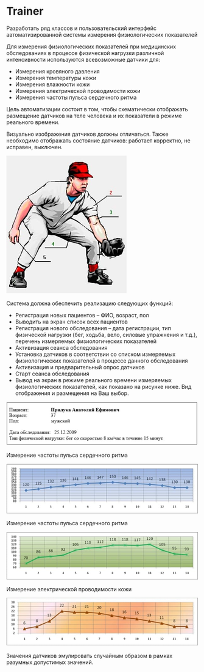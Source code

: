 # Trainer
Разработать ряд классов и пользовательский интерфейс автоматизированной системы измерения физиологических показателей 

Для измерения физиологических показателей при медицинских обследованиях в процессе физической нагрузки различной интенсивности используются всевозможные датчики для:
+ Измерения кровяного давления
+ Измерения температуры кожи
+ Измерения влажности кожи
+ Измерения электрической проводимости кожи
+ Измерения частоты пульса сердечного ритма

Цель автоматизации состоит в том, чтобы схематически отображать размещение  датчиков на теле человека  и их показатели в режиме реального времени. 

Визуально изображения датчиков должны отличаться. Также необходимо отображать состояние датчиков: работает корректно, не исправен, выключен.

![Image alt](https://github.com/PyFaNNy/Trainer/raw/main/img/human.jpg)

Система должна обеспечить реализацию следующих функций:
- Регистрация новых пациентов – ФИО, возраст, пол
- Выводить на экран список всех пациентов
- Регистрация нового обследования – дата регистрации, тип физической нагрузки (бег, ходьба, вело, силовые упражнения и т.д.), перечень измеряемых физиологических показателей
- Активизация сеанса обследования
- Установка датчиков в соответствии со списком измеряемых физиологических показателей в процессе данного обследования
- Активизация и предварительный опрос датчиков 
- Старт сеанса обследования
- Вывод на экран в режиме реального времени измеряемых физиологических показателей, как показано на рисунке ниже. Вид отображения и размещения на Ваш выбор.

![Image alt](https://github.com/PyFaNNy/Trainer/raw/main/img/data.jpg)

Измерение частоты пульса сердечного ритма

![Image alt](https://github.com/PyFaNNy/Trainer/raw/main/img/pa.jpg)

Измерение частоты пульса сердечного ритма

![Image alt](https://github.com/PyFaNNy/Trainer/raw/main/img/rate.jpg)

Измерение электрической проводимости кожи 

![Image alt](https://github.com/PyFaNNy/Trainer/raw/main/img/skin.jpg)

Значения датчиков эмулировать случайным образом в рамках разумных допустимых значений.
